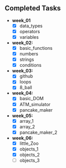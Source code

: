 ## Completed Tasks

- **week_01**
  - [x] data_types
  - [x] operators
  - [x] variables
- **week_02:**
  - [x] basic_functions
  - [x] numbers
  - [x] strings
  - [x] conditions
- **week_03:**
  - [x] github
  - [x] loops
  - [x] 8_ball
- **week_04:**
  - [x] basic_DOM
  - [x] ATM_simulator
  - [x] pancake_maker
- **week_05:**
  - [x] array_1
  - [x] array_2
  - [x] pancake_maker_2
- **week_06:**
  - [x] little_Zoo
  - [x] objects_1
  - [x] objects_2
  - [ ] objects_3
